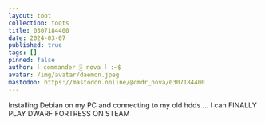 ```yaml
---
layout: toot
collection: toots
title: 0307184400
date: 2024-03-07
published: true
tags: []
pinned: false
author: ⸸ commander ░ nova ⸸ :~$
avatar: /img/avatar/daemon.jpeg
mastodon: https://mastodon.online/@cmdr_nova/0307184400
---
```


Installing Debian on my PC and connecting to my old hdds ... I can FINALLY PLAY DWARF FORTRESS ON STEAM
